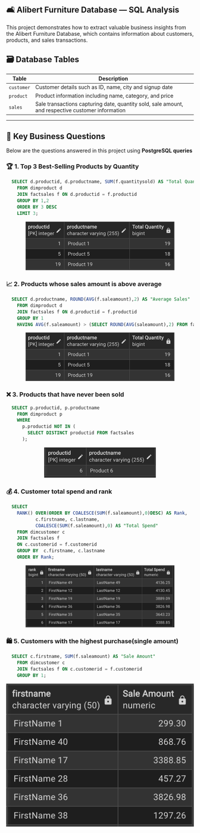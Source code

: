 ## 🛋️ Alibert Furniture Database — SQL Analysis
This project demonstrates how to extract valuable business insights from the Alibert Furniture Database, which contains information about customers, products, and sales transactions.

## 🗃️ **Database Tables**

| Table         | Description                                      |
|---------------|--------------------------------------------------|
| `customer`    | Customer details such as ID, name, city and signup date |
| `product`| Product information including name, category, and price |
| `sales`| Sale transactions capturing date, quantity sold, sale amount, and respective customer information |

---
## 🎯 **Key Business Questions**
Below are the questions answered in this project using **PostgreSQL queries**

### 🏆 1. Top 3 Best-Selling Products by Quantity
```sql
  SELECT d.productid, d.productname, SUM(f.quantitysold) AS "Total Quantity"
	FROM dimproduct d
	JOIN factsales f ON d.productid = f.productid
	GROUP BY 1,2 
	ORDER BY 3 DESC
	LIMIT 3;
```
<p align="center">
  <img src="docs/TopSelling.png" alt="Top Selling Products" width="400">
</p>

### 📈 2. Products whose sales amount is above average
```sql
  SELECT d.productname, ROUND(AVG(f.saleamount),2) AS "Average Sales"
	FROM dimproduct d
	JOIN factsales f ON d.productid = f.productid
	GROUP BY 1
	HAVING AVG(f.saleamount) > (SELECT ROUND(AVG(saleamount),2) FROM factsales);
```
<p align="center">
  <img src="docs/TopSelling.png" alt="Products sold above average" width="400">
</p>

### ❌ 3. Products that have never been sold
```sql
  SELECT p.productid, p.productname
	FROM dimproduct p
	WHERE 
	  p.productid NOT IN (
	    SELECT DISTINCT productid FROM factsales
	  );
```
<p align="center">
  <img src="docs/NeverSold.png" alt="Product Never been sold" width="300">
</p>

### 💰 4. Customer total spend and rank
```sql
  SELECT 
	RANK() OVER(ORDER BY COALESCE(SUM(f.saleamount),0)DESC) AS Rank,
		   c.firstname, c.lastname,
		   COALESCE(SUM(f.saleamount),0) AS "Total Spend"
	FROM dimcustomer c
	JOIN factsales f
	ON c.customerid = f.customerid
	GROUP BY  c.firstname, c.lastname
	ORDER BY Rank;
```
<p align="center">
  <img src="docs/CustomerRank.png" alt="Customer Ranking" width="400">
</p>

### 🛍️ 5. Customers with the highest purchase(single amount)
```sql
  SELECT c.firstname, SUM(f.saleamount) AS "Sale Amount"
	FROM dimcustomer c
	JOIN factsales f ON c.customerid = f.customerid
	GROUP BY 1; 
```
<p align="center">
  <img src="docs/CustomerPurchase.png" alt="Customer Purchase" width="600">
</p>
